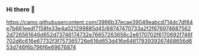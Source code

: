 ### Hi there 👋

https://camo.githubusercontent.com/3966b37ecae39049eabcd714dc7df84e7b661eedf7158fe33e4a021299885d45/68747470733a2f2f6769746875622d726561646d652d73746174732e76657263656c2e6170702f6170692f746f702d6c616e67732f3f757365726e616d653d416e6461793939267468656d653d746f6b796f6e69676874
